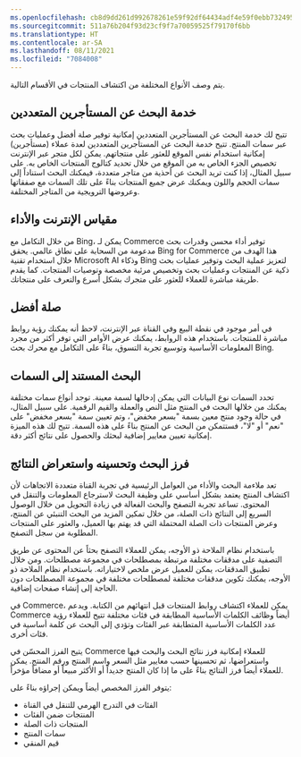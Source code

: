 ```yaml
---
ms.openlocfilehash: cb8d9dd261d992678261e59f92df64434adf4e59f0ebb7324959bb6e0b8e78cf
ms.sourcegitcommit: 511a76b204f93d23cf9f7a70059525f79170f6bb
ms.translationtype: HT
ms.contentlocale: ar-SA
ms.lasthandoff: 08/11/2021
ms.locfileid: "7084008"
---
```

يتم وصف الأنواع المختلفة من اكتشاف المنتجات في الأقسام التالية.

## <a name="multi-tenant-search-service"></a>خدمة البحث عن المستأجرين المتعددين
تتيح لك خدمة البحث عن المستأجرين المتعددين إمكانية توفير صلة أفضل وعمليات بحث عبر سمات المنتج. تتيح خدمة البحث عن المستأجرين المتعددين لعدة عملاء (مستأجرين) إمكانية استخدام نفس الموقع للعثور على منتجاتهم. يمكن لكل متجر عبر الإنترنت تخصيص الجزء الخاص به من الموقع من خلال تحديد كتالوج المنتجات الخاص به. على سبيل المثال، إذا كنت تريد البحث عن أحذية من متاجر متعددة، فيمكنك البحث استناداً إلى سمات الحجم واللون ويمكنك عرض جميع المنتجات بناءً على تلك السمات مع صفقاتها وعروضها الترويجية من المتاجر المختلفة.

## <a name="internet-scale-and-performance"></a>مقياس الإنترنت والأداء
من خلال التكامل مع Bing، يمكن لـ Commerce توفير أداء محسن وقدرات بحث مدعومة من السحابة على نطاق عالمي. يحقق Bing for Commerce هذا الهدف من خلال استخدام تقنية Microsoft AI وذكاء Bing لتعزيز عملية البحث وتوفير عمليات بحث ذكية عن المنتجات وعمليات بحث وتخصيص مرئية مخصصة وتوصيات المنتجات. كما يقدم طريقة مباشرة للعملاء للعثور على متجرك بشكل أسرع والتعرف على منتجاتك. 

## <a name="better-relevance"></a>صلة أفضل
في أمر موجود في نقطة البيع وفي القناة عبر الإنترنت، لاحظ أنه يمكنك رؤية روابط مباشرة للمنتجات. باستخدام هذه الروابط، يمكنك عرض الأوامر التي توفر أكثر من مجرد المعلومات الأساسية وتوسيع تجربة التسوق، بناءً على التكامل مع محرك بحث Bing. 

## <a name="attribute-based-search"></a>البحث المستند إلى السمات
تحدد السمات نوع البيانات التي يمكن إدخالها لسمة معينة. توجد أنواع سمات مختلفة يمكنك من خلالها البحث في المنتج مثل النص والعملة والقيم الرقمية. على سبيل المثال، في حالة وجود منتج معين بسمة "بسعر مخفض"، وتم تعيين سمة "بسعر مخفض" على "نعم" أو "لا"، فستتمكن من البحث عن المنتج بناءً على هذه السمة. تتيح لك هذه الميزة إمكانية تعيين معايير إضافية لبحثك والحصول على نتائج أكثر دقة. 

## <a name="sort-and-refine-search-and-browse-results"></a>فرز البحث وتحسينه واستعراض النتائج
تعد ملاءمة البحث والأداء من العوامل الرئيسية في تجربة القناة متعددة الاتجاهات لأن اكتشاف المنتج يعتمد بشكل أساسي على وظيفة البحث لاسترجاع المعلومات والتنقل في المحتوى. تساعد تجربة التصفح والبحث الفعالة في زيادة التحويل من خلال الوصول السريع إلى النتائج ذات الصلة، من خلال تمكين المزيد من البحث التنبئي‬ عن المنتج، وعرض المنتجات ذات الصلة المحتملة التي قد يهتم بها العميل، والعثور على المنتجات المطلوبة من سجل التصفح.

باستخدام نظام الملاحة ذو الأوجه، يمكن للعملاء التصفح بحثاً عن المحتوى عن طريق التصفية على مدققات مختلفة مرتبطة بمصطلحات في مجموعة مصطلحات. ومن خلال تطبيق المدققات، يمكن للعميل عرض ملخص لاختياراته. باستخدام نظام الملاحة ذو الأوجه، يمكنك تكوين مدققات مختلفة لمصطلحات مختلفة في مجموعة المصطلحات دون الحاجة إلى إنشاء صفحات إضافية.

في Commerce، يمكن للعملاء اكتشاف روابط المنتجات قبل انتهائهم من الكتابة. ويدعم Commerce أيضاً وظائف الكلمات الأساسية المطابقة في فئات مختلفة تتيح للعملاء رؤية عدد الكلمات الأساسية المتطابقة عبر الفئات وتؤدي إلى البحث عن كلمة أساسية في فئات أخرى.

يتيح الفرز المحسّن في Commerce للعملاء إمكانية فرز نتائج البحث والبحث فيها واستعراضها، ثم تحسينها حسب معايير مثل السعر واسم المنتج ورقم المنتج. يمكن للعملاء أيضاً فرز النتائج بناءً على ما إذا كان المنتج جديداً أو الأكثر مبيعاً أو مضافاً مؤخراً.

يتوفر الفرز المخصص أيضاً ويمكن إجراؤه بناءً على:

- الفئات في التدرج الهرمي للتنقل في القناة
- المنتجات ضمن الفئات
- المنتجات ذات الصلة
- سمات المنتج
- قيم المنقي

